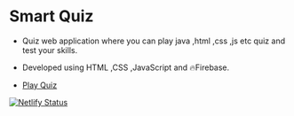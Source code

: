 # Smart Quiz

* Quiz web application where you can play java ,html ,css ,js etc quiz and test your skills.

* Developed using HTML ,CSS ,JavaScript and 🔥Firebase.

* [Play Quiz](https://smart-quiz.netlify.app/)

[![Netlify Status](https://api.netlify.com/api/v1/badges/2d74461e-b828-4e88-bbab-cd25053790ce/deploy-status?branch=main)](https://app.netlify.com/sites/smart-quiz/deploys)
